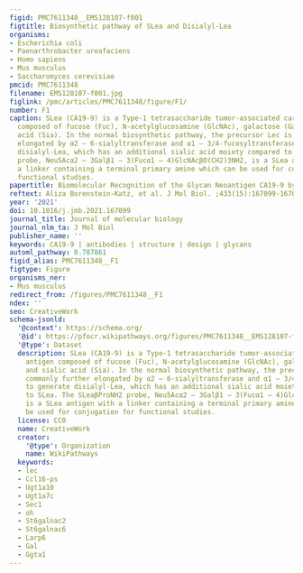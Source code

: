 ```yaml
---
figid: PMC7611348__EMS128107-f001
figtitle: Biosynthetic pathway of SLea and Disialyl-Lea
organisms:
- Escherichia coli
- Paenarthrobacter ureafaciens
- Homo sapiens
- Mus musculus
- Saccharomyces cerevisiae
pmcid: PMC7611348
filename: EMS128107-f001.jpg
figlink: /pmc/articles/PMC7611348/figure/F1/
number: F1
caption: SLea (CA19-9) is a Type-1 tetrasaccharide tumor-associated carbohydrate antigen
  composed of fucose (Fuc), N-acetylglucosamine (GlcNAc), galactose (Gal), and sialic
  acid (Sia). In the normal biosynthetic pathway, the precursor Lec is commonly further
  elongated by α2 – 6-sialyltransferase and α1 – 3/4-fucosyltransferase to generate
  disialyl-Lea, which has an additional sialic acid moiety compared to SLea. The SLeaβProNH2
  probe, Neu5Acα2 – 3Galβ1 – 3(Fucα1 – 4)GlcNAcβO(CH2)3NH2, is a SLea antigen with
  a linker containing a terminal primary amine which can be used for conjugation for
  functional studies.
papertitle: Biomolecular Recognition of the Glycan Neoantigen CA19-9 by Distinct Antibodies.
reftext: Aliza Borenstein-Katz, et al. J Mol Biol. ;433(15):167099-167099.
year: '2021'
doi: 10.1016/j.jmb.2021.167099
journal_title: Journal of molecular biology
journal_nlm_ta: J Mol Biol
publisher_name: ''
keywords: CA19-9 | antibodies | structure | design | glycans
automl_pathway: 0.787861
figid_alias: PMC7611348__F1
figtype: Figure
organisms_ner:
- Mus musculus
redirect_from: /figures/PMC7611348__F1
ndex: ''
seo: CreativeWork
schema-jsonld:
  '@context': https://schema.org/
  '@id': https://pfocr.wikipathways.org/figures/PMC7611348__EMS128107-f001.html
  '@type': Dataset
  description: SLea (CA19-9) is a Type-1 tetrasaccharide tumor-associated carbohydrate
    antigen composed of fucose (Fuc), N-acetylglucosamine (GlcNAc), galactose (Gal),
    and sialic acid (Sia). In the normal biosynthetic pathway, the precursor Lec is
    commonly further elongated by α2 – 6-sialyltransferase and α1 – 3/4-fucosyltransferase
    to generate disialyl-Lea, which has an additional sialic acid moiety compared
    to SLea. The SLeaβProNH2 probe, Neu5Acα2 – 3Galβ1 – 3(Fucα1 – 4)GlcNAcβO(CH2)3NH2,
    is a SLea antigen with a linker containing a terminal primary amine which can
    be used for conjugation for functional studies.
  license: CC0
  name: CreativeWork
  creator:
    '@type': Organization
    name: WikiPathways
  keywords:
  - lec
  - Ccl16-ps
  - Ugt1a10
  - Ugt1a7c
  - Sec1
  - oh
  - St6galnac2
  - St6galnac6
  - Larp6
  - Gal
  - Ggta1
---
```


